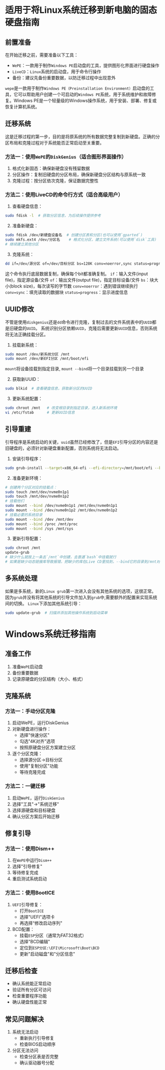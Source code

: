 # 适用于将Linux系统迁移到新电脑的固态硬盘指南

## 前置准备

在开始迁移之前，需要准备以下工具：

   -  `WePE`：一款用于制作`Windows PE`启动盘的工具，提供图形化界面进行硬盘操作
   -  `LiveCD`：`Linux`系统的启动盘，用于命令行操作
   -  备份：建议先备份重要数据，以防迁移过程中出现意外


`wepe`是一款用于制作`Windows PE（Preinstallation Environment）`启动盘的工具，它可以帮助用户创建一个可启动的`Windows PE`系统，用于系统维护和故障修复。Windows PE是一个轻量级的Windows操作系统，用于安装、部署、修复或恢复计算机系统。

## 迁移系统

这是迁移过程的第一步，目的是将原系统的所有数据完整复制到新硬盘。正确的分区布局和克隆过程对于系统能否正常启动至关重要。

### 方法一：使用`WePE`的`DiskGenius`（适合图形界面操作）

1. 格式化新固态：确保新硬盘没有残留数据
2. 分区操作：复制旧硬盘的分区布局，确保新硬盘分区结构与原系统一致
3. 克隆过程：按分区依次克隆，保证数据完整性

### 方法二：使用LiveCD的命令行方式（适合高级用户）

1. 查看硬盘信息：

```bash
sudo fdisk -l  # 获取分区信息，为后续操作提供参考
```

2. 准备新硬盘：

```bash
sudo fdisk /dev/新硬盘设备名  # 创建分区表和分区(也可以使用`gparted`)
sudo mkfs.ext4 /dev/分区名    # 格式化分区，建立文件系统(可以使用`disk`工具)
# 继续建立其他分区
```

3. 克隆系统：

```bash
dd if=/dev/源分区 of=/dev/目标分区 bs=128K conv=noerror,sync status=progress
```
这个命令执行底层数据复制，确保每个bit都准确复制。
   `if`：输入文件(input file)，指定源设备/文件
   `of`：输出文件(output file)，指定目标设备/文件
   `bs`：块大小(block size)，每次读写的字节数
   `conv=noerror`：遇到错误继续执行
   `conv=sync`：填充读取的数据块
   `status=progress`：显示进度信息

## UUID修改

不管是使用`diskgenius`还是`dd`命令进行克隆，复制过去的文件系统表中的`UUID`都是旧硬盘的`UUID`。
系统识别分区依赖`UUID`，克隆后需要更新`UUID`信息，否则系统将无法正确挂载分区。

1. 挂载新系统：

```bash
sudo mount /dev/新系统分区 /mnt
sudo mount /dev/新EFI分区 /mnt/boot/efi
```
`mount`将设备挂载到指定目录, `mount --bind`将一个目录挂载到另一个目录

2. 获取新UUID：

```bash
sudo blkid  # 查看硬盘信息，获取新分区的UUID
```

3. 更新系统配置：

```bash
sudo chroot /mnt   # 改变根目录到指定目录，进入新系统环境
vi /etc/fstab      # 更新UUID信息
```

## 引导重建

引导程序是系统启动的关键，`uuid`虽然已经修改了，但是`EFI`引导分区的内容还是旧硬盘的，必须针对新硬盘重新配置，否则系统将无法启动。

1. 安装引导程序：

``` bash
sudo grub-install --target=x86_64-efi --efi-directory=/mnt/boot/efi --bootloader-id=GRUB --boot-directory=/mnt/boot
```

2. 准备更新环境：

``` bash
# 创建两个分区对应的挂载点：
sudo touch /mnt/dev/nvme0n1p1
sudo touch /mnt/dev/nvme0n1p2
# 挂载他们
sudo mount --bind /dev/nvme0n1p1 /mnt/dev/nvme0n1p1
sudo mount --bind /dev/nvme0n1p2 /mnt/dev/nvme0n1p2
# 挂载必要的系统目录
sudo mount --bind /dev /mnt/dev
sudo mount --bind /proc /mnt/proc
sudo mount --bind /sys /mnt/sys
```

3. 更新引导配置：

``` bash
sudo chroot /mnt
update-grub
# 缺少什么就按上一条去`/mnt`中创建，去普通`bash`中挂载就行
# 如果是缺少动态链接库导致报错，把缺少的库在Live CD里找到，--bind它的目录到/mnt对应的目录
```

## 多系统处理
如果是多系统，新的`Linux grub`第一次进入会没有其他系统的选项，这很正常。因为`grub`并没有将其他系统的引导文件加入到`grub`中,需要额外的配置来实现系统间的切换。
`Linux`下添加其他系统引导：
```bash
sudo update-grub  # 扫描并添加其他操作系统到启动菜单
```

# Windows系统迁移指南

## 准备工作

1. 准备`WePE`启动盘
2. 备份重要数据
3. 记录原硬盘的分区结构（大小、格式）

## 克隆系统

### 方法一：手动分区克隆

1. 启动WePE，运行DiskGenius
2. 对新硬盘进行操作：
   - 选择"快速分区"
   - 勾选"4K对齐"选项
   - 按照原硬盘分区方案建立分区
3. 逐个分区克隆：
   - 选择源分区→目标分区
   - 使用"复制分区"功能
   - 等待克隆完成

### 方法二：一键迁移

1. 启动`WePE`，运行`DiskGenius`
2. 选择"工具"→"系统迁移"
3. 选择源硬盘和目标硬盘
4. 确认分区方案后开始迁移

## 修复引导

### 方法一：使用Dism++

1. 在`WePE`中运行`Dism++`
2. 选择"引导修复"
3. 等待修复完成
4. 重启测试系统启动

### 方法二：使用BootICE

1. `UEFI`引导修复：
   - 打开`BootICE`
   - 选择"UEFI"选项卡
   - 再选择“修改启动序列"
2. BCD配置：
   - 挂载`ESP`分区（通常为FAT32格式）
   - 选择"BCD编辑"
   - 定位到`ESP分区:\EFI\Microsoft\Boot\BCD`
   - 更新"启动磁盘"和"分区信息"

## 迁移后检查

   - 确认系统能正常启动
   - 验证所有分区可访问
   - 检查重要程序功能
   - 确认硬盘性能正常

## 常见问题解决
1. 系统无法启动
   - 重新执行引导修复
   - 检查BIOS启动顺序
2. 分区无法访问
   - 检查分区表是否完整
   - 确认驱动器号分配

